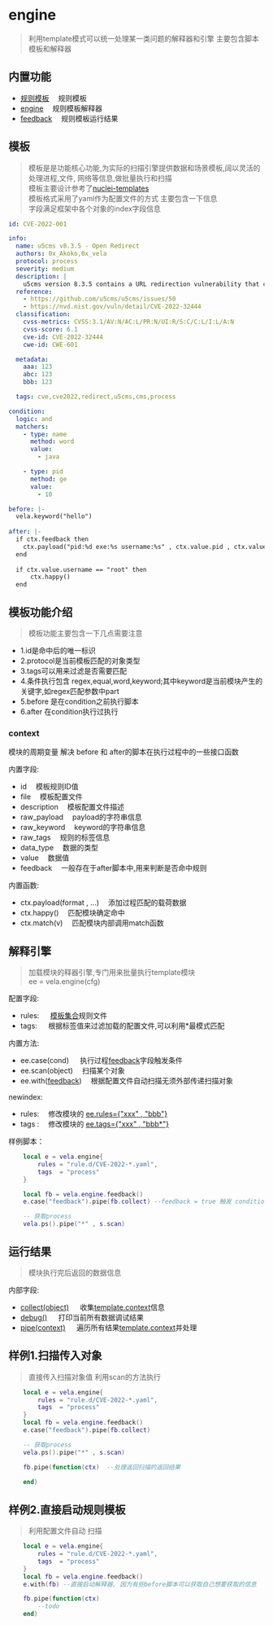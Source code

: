 # engine
> 利用template模式可以统一处理某一类问题的解释器和引擎
> 主要包含脚本模板和解释器

## 内置功能
- [规则模板](#模板) &emsp;规则模板
- [engine](#解释引擎) &emsp;规则模板解释器
- [feedback](#运行结果) &emsp;规则模板运行结果

## 模板
> 模板是是功能核心功能,为实际的扫描引擎提供数据和场景模板,阔以灵活的处理进程,文件, 网络等信息,做批量执行和扫描<br/>
> 模板主要设计参考了[nuclei-templates](https://github.com/projectdiscovery/nuclei-templates) <br />
> 模板格式采用了yaml作为配置文件的方式 主要包含一下信息 <br />
> 字段满足框架中各个对象的index字段信息 <br />

```yaml
id: CVE-2022-001

info:
  name: u5cms v8.3.5 - Open Redirect
  authors: 0x_Akoko,0x_vela
  protocol: process
  severity: medium
  description: |
    u5cms version 8.3.5 contains a URL redirection vulnerability that can cause a user's browser to be redirected to another site via /loginsave.php.
  reference:
    - https://github.com/u5cms/u5cms/issues/50
    - https://nvd.nist.gov/vuln/detail/CVE-2022-32444
  classification:
    cvss-metrics: CVSS:3.1/AV:N/AC:L/PR:N/UI:R/S:C/C:L/I:L/A:N
    cvss-score: 6.1
    cve-id: CVE-2022-32444
    cwe-id: CWE-601

  metadata:
    aaa: 123
    abc: 123
    bbb: 123

  tags: cve,cve2022,redirect,u5cms,cms,process

condition:
  logic: and
  matchers:
    - type: name
      method: word
      value:
        - java

    - type: pid
      method: ge
      value:
        - 10

before: |-
  vela.keyword("hello")
  
after: |-
  if ctx.feedback then
    ctx.payload("pid:%d exe:%s username:%s" , ctx.value.pid , ctx.value.exe , ctx.value.username)
  end
  
  if ctx.value.username == "root" then
      ctx.happy()
  end
```

## 模板功能介绍
> 模板功能主要包含一下几点需要注意
+ 1.id是命中后的唯一标识
+ 2.protocol是当前模板匹配的对象类型
+ 3.tags可以用来过滤是否需要匹配
+ 4.条件执行包含 regex,equal,word,keyword;其中keyword是当前模块产生的关键字,如regex匹配参数中part
+ 5.before 是在condition之前执行脚本
+ 6.after 在condition执行过执行


### context
模块的周期变量 解决 before 和 after的脚本在执行过程中的一些接口函数

内置字段:

- id           &emsp;模板规则ID值
- file         &emsp;模板配置文件
- description  &emsp;模板配置文件描述
- raw_payload  &emsp;payload的字符串信息
- raw_keyword  &emsp;keyword的字符串信息
- raw_tags     &emsp;规则的标签信息
- data_type    &emsp;数据的类型
- value        &emsp;数据值
- feedback     &emsp;一般存在于after脚本中,用来判断是否命中规则

内置函数:
- ctx.payload(format , ...) &emsp;添加过程匹配的载荷数据
- ctx.happy()               &emsp;匹配模块确定命中
- ctx.match(v)              &emsp;匹配模块内部调用match函数


## 解释引擎
> 加载模块的释器引擎,专门用来批量执行template模块 <br />
>  ee = vela.engine(cfg)

配置字段:

- rules: &emsp; [模板集合](#模板数据)规则文件
- tags: &emsp;  根据标签值来过滤加载的配置文件,可以利用*最模式匹配

内置方法:

- ee.case(cond)   &emsp; 执行过程[feedback](#feedback)字段触发条件
- ee.scan(object) &emsp;扫描某个对象
- ee.with([feedback](#feedback)) &emsp;根据配置文件自动扫描无须外部传递扫描对象

newindex:

- rules: &emsp;修改模块的&nbsp;[ee.rules={"xxx" , "bbb"}](#)
- tags : &emsp;修改模块的&nbsp;[ee.tags={"xxx" , "bbb*"}](#)

样例脚本：
```lua
    local e = vela.engine{
        rules = "rule.d/CVE-2022-*.yaml",
        tags  = "process"
    }

    local fb = vela.engine.feedback()
    e.case("feedback").pipe(fb.collect) --feedback = true 触发 condition

    -- 获取process
    vela.ps().pipe("*" , s.scan)

```

## 运行结果
> 模块执行完后返回的数据信息

内部字段:
- [collect(object)](#)  &emsp; 收集[template.context](#context)信息
- [debug()](#)          &emsp; 打印当前所有数据调试结果
- [pipe(context)](#)    &emsp; 遍历所有结果[template.context](#context)并处理


## 样例1.扫描传入对象
> 直接传入扫描对象值 利用scan的方法执行

```lua
    local e = vela.engine{
        rules = "rule.d/CVE-2022-*.yaml",
        tags  = "process"
    }
    local fb = vela.engine.feedback()
    e.case("feedback").pipe(fb.collect)

    -- 获取process
    vela.ps().pipe("*" , s.scan)

    fb.pipe(function(ctx)  --处理返回扫描的返回结果
        
    end)
```


## 样例2.直接启动规则模板
> 利用配置文件自动 扫描
```lua
    local e = vela.engine{
        rules = "rule.d/CVE-2022-*.yaml",
        tags  = "process"
    }
    local fb = vela.engine.feedback()
    e.with(fb) --直接启动解释器, 因为有些before脚本可以获取自己想要获取的信息

    fb.pipe(function(ctx)
        --todo
    end)
```
